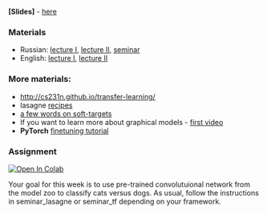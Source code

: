 __[Slides]__ - [here](https://yadi.sk/i/eyCRxQHx3NH2dg)

### Materials
- Russian: [lecture I](https://yadi.sk/i/vNQYuGJP3FzDPU), [lecture II](https://yadi.sk/i/0IUoVMfI3GJcqb), [seminar](https://yadi.sk/i/YrGhi-803FzDTp)
- English: [lecture I](https://www.youtube.com/watch?v=GxZrEKZfW2o), [lecture II](https://www.youtube.com/watch?v=pA4BsUK3oP4)

### More materials:
- http://cs231n.github.io/transfer-learning/
- lasagne [recipes](https://github.com/Lasagne/Recipes)
- [a few words on soft-targets](http://www.kdnuggets.com/2015/05/dark-knowledge-neural-network.html)
- If you want to learn more about graphical models - [first video](https://www.youtube.com/watch?v=uAsys22y5mY)
- **PyTorch** [finetuning tutorial](https://pytorch.org/tutorials/beginner/finetuning_torchvision_models_tutorial.html)


### Assignment
[![Open In Colab](https://colab.research.google.com/assets/colab-badge.svg)](https://github.com/yandexdataschool/Practical_DL/blob/fall19/week04_finetuning/seminar_pytorch.ipynb)

Your goal for this week is to use pre-trained convolutuional network from the model zoo to classify cats versus dogs.
As usual, follow the instructions in seminar_lasagne or seminar_tf depending on your framework.

